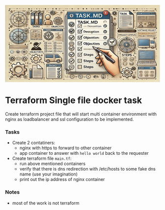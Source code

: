 <img src="assets/TASK.png" alt="TASK.md" style="width: 100%; height: 250px;">

# Terraform Single file docker task

Create terraform project file that will start multi container environment with nginx as loadbalancer and ssl configuration to be implemented.

### Tasks

- Create 2 contatiners:
    - nginx with https to forward to other container
    - app container to answer with `hello world` back to the requester
- Create terraform file `main.tf`:
    - run above mentioned containers
    - verify that there is dns redirection with /etc/hosts to some fake dns name (use your imagination)
    - print out the ip address of nginx container


### Notes

- most of the work is not terraform

